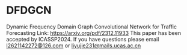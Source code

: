 # DFDGCN
Dynamic Frequency Domain Graph Convolutional Network for Traffic  Forecasting
Link: https://arxiv.org/pdf/2312.11933
This paper has been accepted by ICASSP2024. 
If you have questions please email l2621142272@126.com or liyujie231@mails.ucas.ac.cn
